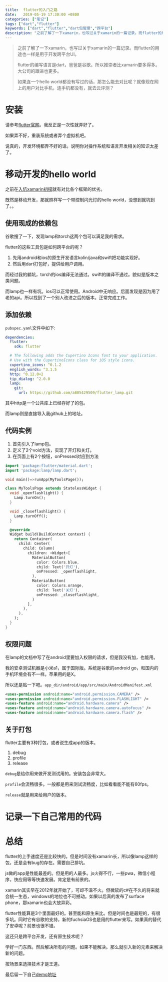 ```yaml
---
title:  flutter的入门之路
date:   2019-05-19 17:30:00 +0800
categories: ["笔记"]
tags: ["dart","flutter"]
keywords: ["dart","flutter","dart包管理","跨平台"]
description: "之前了解了一下xamarin，也写过关于xamarin的一篇记录。而flutter的用途也一样是用于开发跨平台UI。flutter的编写语言是dart，爸爸是谷歌。所以推崇者比xamarin要多得多。大公司的跟进也更多。如果连一个hello world都没有写过的话，那怎么能去对比呢？就像现在网上的用户对比手机，连手机都没有，就去云评测？"
---
```



> 之前了解了一下xamarin，也写过关于xamarin的一篇记录。而flutter的用途也一样是用于开发跨平台UI。
> 
> flutter的编写语言是dart，爸爸是谷歌。所以推崇者比xamarin要多得多。大公司的跟进也更多。
> 
> 如果连一个hello world都没有写过的话，那怎么能去对比呢？就像现在网上的用户对比手机，连手机都没有，就去云评测？

安装
===

请参考[flutter官网](flutter.dev)。我反正是一次性就弄好了。

如果弄不好，重装系统或者弄个虚拟机吧。

说真的，开发环境都弄不好的话。说明你对操作系统和语言开发相关的知识太差了。


移动开发的hello world
===

之前在[入坑xamarin初探](https://kentxxq.com/contents/%E5%85%A5%E5%9D%91xamarin%E5%88%9D%E6%8E%A2/)就有对比各个框架的优劣。

既然是移动开发，那就照样写一个带控制闪光灯的hello world，没想到就坑到了。。

使用现成的依赖包
---

谷歌搜了一下，发现lamp和torch这两个包可以满足我的需求。

flutter的这些工具包是如何跨平台的呢？

1. 先用android和ios的原生开发语言kolin/java和swift把功能实现好。
2. 然后用dart打包好，提供给用户调用。

而经过我的躺坑，torch的ios编译无法通过。swift的编译不通过。貌似是版本之类问题。

而lamp也一样有坑。ios可以正常使用。Android中无响应。后面发现是因为用了老的api。所以找到了一个别人改进之后的版本。正常完成工作。

添加依赖
---
`pubspec.yaml`文件中如下:

```yml
dependencies:
  flutter:
    sdk: flutter

  # The following adds the Cupertino Icons font to your application.
  # Use with the CupertinoIcons class for iOS style icons.
  cupertino_icons: ^0.1.2
  english_words: ^3.1.5 
  http: ^0.12.0+2
  tip_dialog: ^2.0.0
  lamp:
    git: 
      url: https://github.com/a805429509/flutter_lamp.git
```

其中http是一个公共库上已经存好了的包。

而lamp则是直接导入我github上的地址。

代码实例
---

1. 首先引入了lamp包。
2. 定义了2个void方法，实现了开灯和关灯。
3. 在页面上有2个按钮，onPressed对应到方法

```dart
import 'package:flutter/material.dart';
import 'package:lamp/lamp.dart';

void main()=>runApp(MyToolsPage());

class MyToolsPage extends StatelessWidget {
  void _openflashlight() {
    Lamp.turnOn();
  }

  void _closeflashlight() {
    Lamp.turnOff();
  }

  @override
  Widget build(BuildContext context) {
    return Container(
      child: Center(
        child: Column(
          children: <Widget>[
            MaterialButton(
              color: Colors.blue,
              child: Text('开灯'),
              onPressed: _openflashlight,
            ),
            MaterialButton(
              color: Colors.orange,
              child: Text('关灯'),
              onPressed: _closeflashlight,
            )
          ],
        ),
      ),
    );
  }
}

```

权限问题
---
在lamp的文档中写了在android里要加入权限的请求，但是我没有加，也能用。

我的安卓测试机器是小米a1，属于国际版。系统是谷歌的android go，和国内的手机环境会有不一样。苹果用的是X。

所以还是贴一下吧。`app_dir/android/app/src/main/AndroidManifest.xml`

```xml
<uses-permission android:name="android.permission.CAMERA" />
<uses-permission android:name="android.permission.FLASHLIGHT" />
<uses-feature android:name="android.hardware.camera" />
<uses-feature android:name="android.hardware.camera.autofocus" />
<uses-feature android:name="android.hardware.camera.flash" />
```

关于打包
---

flutter主要有3种打包，或者说生成app的版本。

1. debug
2. profile
3. release

`debug`是给你用来做开发测试用的。安装包会非常大。

`profile`会流畅很多。一般都是用来测试流畅度，比如看看能不能有60fps。

`release`就是用来给用户的版本。

记录一下自己常用的代码
===

总结
===
flutter的上手速度还是比较快的。但是时间没有xamarin长，所以像lamp这样的包，还是会有bug的存在。需要自己排坑。

js做的app是性能最差的。但是用的人最多。js火得不行，一些pwa，微信小程序，快应用等等快速发展。肯定是有前景的。

xamarin其实早在2012年就开始了，可却不温不火。但微软的c#在不久的将来就会统一生态，windows的地位也不可撼动。如果以后真的发布了surface phone，那xamarin也会大放异彩。

flutter性能算是3个里面最好的。甚至能和原生来比。但是时间也是最短的，有很多坑。同时它有谷歌的支持，新的fuchsiaOS也是用的flutter来写。如果真的替代了安卓呢？前景也很不错。

这还只是跨平台开发，还有原生技术呢？

学好一门东西。然后解决所有的问题。如果不能解决。那么就引入新的元素来解决新的问题。

按场景来选择技术才是王道。

最后留一下自己[demo地址](https://github.com/a805429509/flutter_app)

